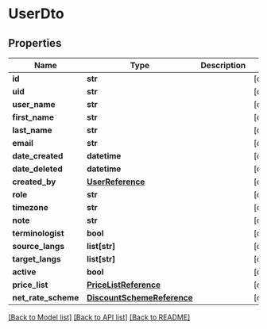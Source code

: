 # UserDto

## Properties
Name | Type | Description | Notes
------------ | ------------- | ------------- | -------------
**id** | **str** |  | [optional] 
**uid** | **str** |  | [optional] 
**user_name** | **str** |  | [optional] 
**first_name** | **str** |  | [optional] 
**last_name** | **str** |  | [optional] 
**email** | **str** |  | [optional] 
**date_created** | **datetime** |  | [optional] 
**date_deleted** | **datetime** |  | [optional] 
**created_by** | [**UserReference**](UserReference.md) |  | [optional] 
**role** | **str** |  | [optional] 
**timezone** | **str** |  | [optional] 
**note** | **str** |  | [optional] 
**terminologist** | **bool** |  | [optional] 
**source_langs** | **list[str]** |  | [optional] 
**target_langs** | **list[str]** |  | [optional] 
**active** | **bool** |  | [optional] 
**price_list** | [**PriceListReference**](PriceListReference.md) |  | [optional] 
**net_rate_scheme** | [**DiscountSchemeReference**](DiscountSchemeReference.md) |  | [optional] 

[[Back to Model list]](../README.md#documentation-for-models) [[Back to API list]](../README.md#documentation-for-api-endpoints) [[Back to README]](../README.md)

